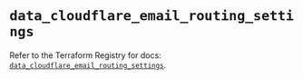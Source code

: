 # `data_cloudflare_email_routing_settings`

Refer to the Terraform Registry for docs: [`data_cloudflare_email_routing_settings`](https://registry.terraform.io/providers/cloudflare/cloudflare/5.7.1/docs/data-sources/email_routing_settings).
